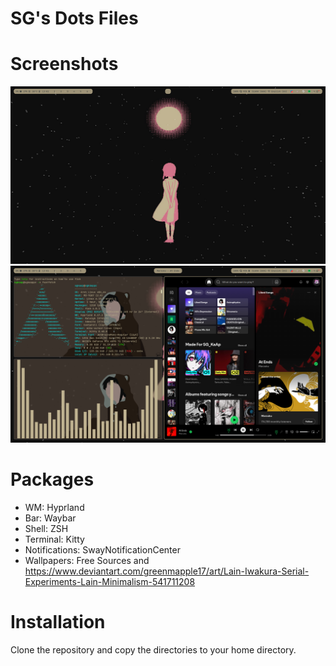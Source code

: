 # SG's Dots Files

# Screenshots
![Screenshot 1](https://github.com/SG-KaAp/SG-s-Dots/blob/master/Screenshots/Screenshot1.png?raw=true)
![Screenshot 2](https://github.com/SG-KaAp/SG-s-Dots/blob/master/Screenshots/Screenshot2.png?raw=true)

# Packages

- WM: Hyprland
- Bar: Waybar
- Shell: ZSH
- Terminal: Kitty
- Notifications: SwayNotificationCenter
- Wallpapers: Free Sources and https://www.deviantart.com/greenmapple17/art/Lain-Iwakura-Serial-Experiments-Lain-Minimalism-541711208

# Installation
Clone the repository and copy the directories to your home directory.
